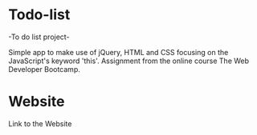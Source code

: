 # Todo-list
-To do list project-

Simple app to make use of jQuery, HTML and CSS focusing on the JavaScript's keyword 'this'.
Assignment from the online course The Web Developer Bootcamp.

# Website 
Link to the Website
